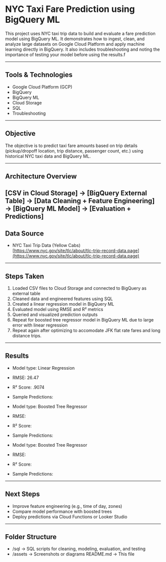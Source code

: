 # NYC Taxi Fare Prediction using BigQuery ML

This project uses NYC taxi trip data to build and evaluate a fare prediction model using BigQuery ML. It demonstrates how to ingest, clean, and analyze large datasets on Google Cloud Platform and apply machine learning directly in BigQuery. It also includes troubleshooting and noting the importance of testing your model before using the results.f

---

## Tools & Technologies
- Google Cloud Platform (GCP)
- BigQuery
- BigQuery ML
- Cloud Storage
- SQL
- Troubleshooting

---

## Objective
The objective is to predict taxi fare amounts based on trip details (pickup/dropoff location, trip distance, passenger count, etc.) using historical NYC taxi data and BigQuery ML.

---

## Architecture Overview

## [CSV in Cloud Storage] → [BigQuery External Table] → [Data Cleaning + Feature Engineering] → [BigQuery ML Model] → [Evaluation + Predictions]

## Data Source
- NYC Taxi Trip Data (Yellow Cabs)  
  [https://www.nyc.gov/site/tlc/about/tlc-trip-record-data.page](https://www.nyc.gov/site/tlc/about/tlc-trip-record-data.page)

---

## Steps Taken
1. Loaded CSV files to Cloud Storage and connected to BigQuery as external table
2. Cleaned data and engineered features using SQL
3. Created a linear regression model in BigQuery ML
4. Evaluated model using RMSE and R² metrics
5. Queried and visualized prediction outputs
6. Repeat for boosted tree regressor model in BigQuery ML due to large error with linear regression
7. Repeat again after optimizing to accomodate JFK flat rate fares and long distance trips.

---

## Results
- Model type: Linear Regression
- RMSE: 26.47
- R² Score: .9074
- Sample Predictions: 

- Model type: Boosted Tree Regressor
- RMSE: 
- R² Score:
- Sample Predictions:

- Model type: Boosted Tree Regressor
- RMSE: 
- R² Score:
- Sample Predictions:

---

## Next Steps
- Improve feature engineering (e.g., time of day, zones)
- Compare model performance with boosted trees
- Deploy predictions via Cloud Functions or Looker Studio

---

## Folder Structure

- /sql → SQL scripts for cleaning, modeling, evaluation, and testing
- /assets → Screenshots or diagrams
README.md → This file